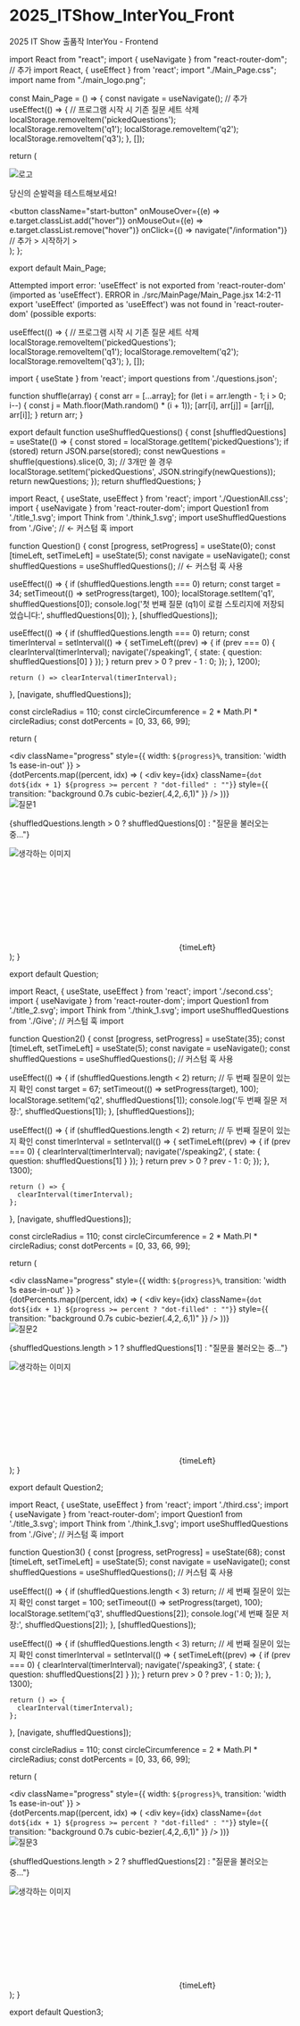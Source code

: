 # 2025_ITShow_InterYou_Front
2025 IT Show 출품작 InterYou - Frontend

import React from "react";
import { useNavigate } from "react-router-dom"; // 추가
import React, { useEffect } from 'react'; 
import "./Main_Page.css"; 
import name from "./main_logo.png"; 

const Main_Page = () => {
  const navigate = useNavigate(); // 추가
  useEffect(() => {
    // 프로그램 시작 시 기존 질문 세트 삭제
    localStorage.removeItem('pickedQuestions');
    localStorage.removeItem('q1');
    localStorage.removeItem('q2');
    localStorage.removeItem('q3');
  }, []);

  return (
    <div className="main-container">
      <div className="main-content">
          <img src={name} alt="로고" className="title" />
        <p className="main-description">당신의 순발력을 테스트해보세요!</p>
        <button
          className="start-button"
          onMouseOver={(e) => e.target.classList.add("hover")}
          onMouseOut={(e) => e.target.classList.remove("hover")}
          onClick={() => navigate("/information")} // 추가
        >
          시작하기 &gt;
        </button>
      </div>
    </div>
  );
};

export default Main_Page;


Attempted import error: 'useEffect' is not exported from 'react-router-dom' (imported as 'useEffect').
ERROR in ./src/MainPage/Main_Page.jsx 14:2-11
export 'useEffect' (imported as 'useEffect') was not found in 'react-router-dom' (possible exports:

 useEffect(() => {
    // 프로그램 시작 시 기존 질문 세트 삭제
    localStorage.removeItem('pickedQuestions');
    localStorage.removeItem('q1');
    localStorage.removeItem('q2');
    localStorage.removeItem('q3');
  }, []);

  import { useState } from 'react';
  import questions from './questions.json';

  function shuffle(array) {
    const arr = [...array];
    for (let i = arr.length - 1; i > 0; i--) {
      const j = Math.floor(Math.random() * (i + 1));
      [arr[i], arr[j]] = [arr[j], arr[i]];
    }
    return arr;
  }

  export default function useShuffledQuestions() {
    const [shuffledQuestions] = useState(() => {
      const stored = localStorage.getItem('pickedQuestions');
      if (stored) return JSON.parse(stored);
      const newQuestions = shuffle(questions).slice(0, 3); // 3개만 쓸 경우
      localStorage.setItem('pickedQuestions', JSON.stringify(newQuestions));
      return newQuestions;
    });
    return shuffledQuestions;
  }


import React, { useState, useEffect } from 'react';
import './QuestionAll.css';
import { useNavigate } from 'react-router-dom';
import Question1 from './title_1.svg';
import Think from './think_1.svg';
import useShuffledQuestions from './Give'; // <- 커스텀 훅 import

function Question() {
  const [progress, setProgress] = useState(0);
  const [timeLeft, setTimeLeft] = useState(5);
  const navigate = useNavigate();
  const shuffledQuestions = useShuffledQuestions(); // <- 커스텀 훅 사용

  useEffect(() => {
    if (shuffledQuestions.length === 0) return;
    const target = 34;
    setTimeout(() => setProgress(target), 100);
    localStorage.setItem('q1', shuffledQuestions[0]);
    console.log('첫 번째 질문 (q1)이 로컬 스토리지에 저장되었습니다:', shuffledQuestions[0]);
  }, [shuffledQuestions]);

  useEffect(() => {
    if (shuffledQuestions.length === 0) return;
    const timerInterval = setInterval(() => {
      setTimeLeft((prev) => {
        if (prev === 0) {
          clearInterval(timerInterval);
          navigate('/speaking1', { state: { question: shuffledQuestions[0] } });
        }
        return prev > 0 ? prev - 1 : 0;
      });
    }, 1200);

    return () => clearInterval(timerInterval);
  }, [navigate, shuffledQuestions]);

  const circleRadius = 110;
  const circleCircumference = 2 * Math.PI * circleRadius;
  const dotPercents = [0, 33, 66, 99];

  return (
    <div className="start-container">
      <div className="progress-bar">
        <div
          className="progress"
          style={{ width: `${progress}%`, transition: 'width 1s ease-in-out' }}
        ></div>
        <div className="progress-dots">
          {dotPercents.map((percent, idx) => (
            <div
              key={idx}
              className={`dot dot${idx + 1} ${progress >= percent ? "dot-filled" : ""}`}
              style={{
                transition: "background 0.7s cubic-bezier(.4,2,.6,1)"
              }}
            />
          ))}
        </div>
      </div>
      <div className="question-box">
        <img src={Question1} alt="질문1" className="question-title" />
        <p className="question-text123">
          {shuffledQuestions.length > 0 ? shuffledQuestions[0] : "질문을 불러오는 중..."}
        </p>
        <p className="timer-text">
          <img src={Think} alt="생각하는 이미지" className="think-image1" />
        </p>
      </div>
      <div className="timer-circle">
        <svg className="circle-svg">
          <circle
            className="circle-background1"
            cx="122"
            cy="118"
            r={circleRadius}
          ></circle>
          <circle
            className="circle-progress1"
            cx="122"
            cy="118"
            r={circleRadius}
            style={{
              strokeDasharray: circleCircumference,
              strokeDashoffset: circleCircumference * (1 + timeLeft / 5),
            }}
          ></circle>
        </svg>
        <span className="timer-number">{timeLeft}</span>
      </div>
    </div>
  );
}

export default Question;





import React, { useState, useEffect } from 'react';
import './second.css';
import { useNavigate } from 'react-router-dom';
import Question1 from './title_2.svg';
import Think from './think_1.svg';
import useShuffledQuestions from './Give'; // 커스텀 훅 import

function Question2() {
  const [progress, setProgress] = useState(35);
  const [timeLeft, setTimeLeft] = useState(5);
  const navigate = useNavigate();
  const shuffledQuestions = useShuffledQuestions(); // 커스텀 훅 사용

  useEffect(() => {
    if (shuffledQuestions.length < 2) return; // 두 번째 질문이 있는지 확인
    const target = 67;
    setTimeout(() => setProgress(target), 100);
    localStorage.setItem('q2', shuffledQuestions[1]);
    console.log('두 번째 질문 저장:', shuffledQuestions[1]);
  }, [shuffledQuestions]);

  useEffect(() => {
    if (shuffledQuestions.length < 2) return; // 두 번째 질문이 있는지 확인
    const timerInterval = setInterval(() => {
      setTimeLeft((prev) => {
        if (prev === 0) {
          clearInterval(timerInterval);
          navigate('/speaking2', { state: { question: shuffledQuestions[1] } });
        }
        return prev > 0 ? prev - 1 : 0;
      });
    }, 1300);

    return () => {
      clearInterval(timerInterval);
    };
  }, [navigate, shuffledQuestions]);

  const circleRadius = 110;
  const circleCircumference = 2 * Math.PI * circleRadius;
  const dotPercents = [0, 33, 66, 99];

  return (
    <div className="start-container">
      <div className="progress-bar">
        <div
          className="progress"
          style={{ width: `${progress}%`, transition: 'width 1s ease-in-out' }}
        ></div>
        <div className="progress-dots">
          {dotPercents.map((percent, idx) => (
            <div
              key={idx}
              className={`dot dot${idx + 1} ${progress >= percent ? "dot-filled" : ""}`}
              style={{
                transition: "background 0.7s cubic-bezier(.4,2,.6,1)"
              }}
            />
          ))}
        </div>
      </div>
      <div className="question-box">
        <img src={Question1} alt="질문2" className="question-title2" />
        <p className="question-text123">
          {shuffledQuestions.length > 1 ? shuffledQuestions[1] : "질문을 불러오는 중..."}
        </p>
        <p className="timer-text">
          <img src={Think} alt="생각하는 이미지" className="think-image1" />
        </p>
      </div>
      <div className="timer-circle">
        <svg className="circle-svg">
          <circle
            className="circle-background"
            cx="122"
            cy="118"
            r={circleRadius}
          ></circle>
          <circle
            className="circle-progress1"
            cx="122"
            cy="118"
            r={circleRadius}
            style={{
              strokeDasharray: circleCircumference,
              strokeDashoffset: circleCircumference * (1 + timeLeft / 5),
            }}
          ></circle>
        </svg>
        <span className="timer-number">{timeLeft}</span>
      </div>
    </div>
  );
}

export default Question2;




import React, { useState, useEffect } from 'react';
import './third.css';
import { useNavigate } from 'react-router-dom';
import Question1 from './title_3.svg';
import Think from './think_1.svg';
import useShuffledQuestions from './Give'; // 커스텀 훅 import

function Question3() {
  const [progress, setProgress] = useState(68);
  const [timeLeft, setTimeLeft] = useState(5);
  const navigate = useNavigate();
  const shuffledQuestions = useShuffledQuestions(); // 커스텀 훅 사용

  useEffect(() => {
    if (shuffledQuestions.length < 3) return; // 세 번째 질문이 있는지 확인
    const target = 100;
    setTimeout(() => setProgress(target), 100);
    localStorage.setItem('q3', shuffledQuestions[2]);
    console.log('세 번째 질문 저장:', shuffledQuestions[2]);
  }, [shuffledQuestions]);

  useEffect(() => {
    if (shuffledQuestions.length < 3) return; // 세 번째 질문이 있는지 확인
    const timerInterval = setInterval(() => {
      setTimeLeft((prev) => {
        if (prev === 0) {
          clearInterval(timerInterval);
          navigate('/speaking3', { state: { question: shuffledQuestions[2] } });
        }
        return prev > 0 ? prev - 1 : 0;
      });
    }, 1300);

    return () => {
      clearInterval(timerInterval);
    };
  }, [navigate, shuffledQuestions]);

  const circleRadius = 110;
  const circleCircumference = 2 * Math.PI * circleRadius;
  const dotPercents = [0, 33, 66, 99];

  return (
    <div className="start-container">
      <div className="progress-bar">
        <div
          className="progress"
          style={{ width: `${progress}%`, transition: 'width 1s ease-in-out' }}
        ></div>
        <div className="progress-dots">
          {dotPercents.map((percent, idx) => (
            <div
              key={idx}
              className={`dot dot${idx + 1} ${progress >= percent ? "dot-filled" : ""}`}
              style={{
                transition: "background 0.7s cubic-bezier(.4,2,.6,1)"
              }}
            />
          ))}
        </div>
      </div>
      <div className="question-box">
        <img src={Question1} alt="질문3" className="question-title3" />
        <p className="question-text2">
          {shuffledQuestions.length > 2 ? shuffledQuestions[2] : "질문을 불러오는 중..."}
        </p>
        <p className="timer-text">
          <img src={Think} alt="생각하는 이미지" className="think-image1" />
        </p>
      </div>
      <div className="timer-circle">
        <svg className="circle-svg">
          <circle
            className="circle-background"
            cx="122"
            cy="118"
            r={circleRadius}
          ></circle>
          <circle
            className="circle-progress1"
            cx="122"
            cy="118"
            r={circleRadius}
            style={{
              strokeDasharray: circleCircumference,
              strokeDashoffset: circleCircumference * (1 + timeLeft / 5),
            }}
          ></circle>
        </svg>
        <span className="timer-number">{timeLeft}</span>
      </div>
    </div>
  );
}

export default Question3;



